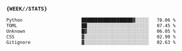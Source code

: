 ### `{WEEK//STATS}` 
<!--START_SECTION:waka-->

```txt
Python                      ███████████████████▓░░░░░   78.06 %
TOML                        ██░░░░░░░░░░░░░░░░░░░░░░░   07.45 %
Unknown                     █▓░░░░░░░░░░░░░░░░░░░░░░░   06.05 %
CSS                         ▓░░░░░░░░░░░░░░░░░░░░░░░░   02.90 %
Gitignore                   ▓░░░░░░░░░░░░░░░░░░░░░░░░   02.63 %
```

<!--END_SECTION:waka-->
